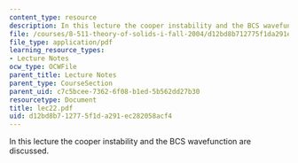 ```yaml
---
content_type: resource
description: In this lecture the cooper instability and the BCS wavefunction are discussed.
file: /courses/8-511-theory-of-solids-i-fall-2004/d12bd8b712775f1da291ec282058acf4_lec22.pdf
file_type: application/pdf
learning_resource_types:
- Lecture Notes
ocw_type: OCWFile
parent_title: Lecture Notes
parent_type: CourseSection
parent_uid: c7c5bcee-7362-6f08-b1ed-5b562dd27b30
resourcetype: Document
title: lec22.pdf
uid: d12bd8b7-1277-5f1d-a291-ec282058acf4
---
```

In this lecture the cooper instability and the BCS wavefunction are discussed.

